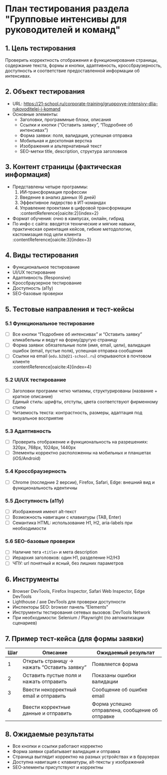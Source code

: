 # План тестирования раздела "Групповые интенсивы для руководителей и команд"

## 1. Цель тестирования
Проверить корректность отображения и функционирования страницы, содержание текста, формы и кнопки, адаптивность, кроссбраузерность, доступность и соответствие предоставленной информации об интенсивах.

## 2. Объект тестирования
- URL: https://21-school.ru/corporate-training/gruppovye-intensivy-dlia-rukovoditelei-i-komand  
- Основные элементы:
  - Заголовки, программные блоки, описания
  - Ссылки и кнопки (“Оставить заявку”, “Подробнее об интенсивах”)
  - Форма заявки: поля, валидация, успешная отправка
  - Мобильная и десктопная верстка
  - Изображения и альтернативный текст
  - SEO-метки title, description, структура заголовков

## 3. Контент страницы (фактическая информация)  
- Представлены четыре программы:
  1. ИИ‑трансформация профессии  
  2. Введение в анализ данных (6 дней)  
  3. Эффективное лидерство в ИТ-командах  
  4. Управление проектами в цифровой трансформации  
  :contentReference[oaicite:2]{index=2}  
- Формат обучения: очно в кампусах, онлайн, гибрид  
- По инфо с сайта: вводятся технические и мягкие навыки, практическая ориентация кейсов, гибкие методологии, кастомизация под цели клиента  
  :contentReference[oaicite:3]{index=3}

## 4. Виды тестирования
- Функциональное тестирование
- UI/UX тестирование
- Адаптивность (Responsive)
- Кроссбраузерное тестирование
- Доступность (a11y)
- SEO-базовые проверки

## 5. Тестовые направления и тест-кейсы

### 5.1 Функциональное тестирование
- [ ] Все кнопки “Подробнее об интенсивах” и “Оставить заявку” кликабельны и ведут на форму/другую страницу  
- [ ] Форма заявки: обязательные поля (имя, email, цели), валидация ошибок (email, пустые поля), успешная отправка сообщения  
- [ ] Ссылки на email (`edu.b2b@21-school.ru`) открываются в почтовом клиенте  
  :contentReference[oaicite:4]{index=4}

### 5.2 UI/UX тестирование
- [ ] Заголовки программ четко читаемы, структурированы (название + краткое описание)  
- [ ] Единый стиль: шрифты, отступы, цвета соответствуют фирменному стилю  
- [ ] Читаемость текста: контрастность, размеры, адаптация под визуальное восприятие

### 5.3 Адаптивность
- [ ] Проверить отображение и функциональность на разрешениях: 320px, 768px, 1024px, 1440px  
- [ ] Элементы корректно расположенны на мобильных и планшетах (iOS/Android)

### 5.4 Кроссбраузерность
- [ ] Chrome (последние 2 версии), Firefox, Safari, Edge: внешний вид и функциональность идентичны

### 5.5 Доступность (a11y)
- [ ] Изображения имеют alt‑текст  
- [ ] Возможность навигации с клавиатуры (TAB, Enter)  
- [ ] Семантика HTML: использование H1, H2, aria-labels при необходимости

### 5.6 SEO-базовые проверки
- [ ] Наличие тега `<title>` и мета description  
- [ ] Иерархия заголовков: один H1, разделение H2/H3  
- [ ] ЧПУ: url понятный и ясный, без лишних параметров

## 6. Инструменты
- Browser DevTools, Firefox Inspector, Safari Web Inspector, Edge DevTools  
- Lighthouse / axe DevTools для проверки доступности  
- Инспекторы SEO: browser панель “Elements”  
- Инструменты тестирования сетевых вызовов: DevTools Network  
- При необходимости: Selenium / Playwright (по автоматизации сценариев)

## 7. Пример тест-кейса (для формы заявки)

| Шаг | Описание | Ожидаемый результат |
|-----|----------|----------------------|
| 1 | Открыть страницу → нажать “Оставить заявку” | Появляется форма |
| 2 | Оставить пустые поля и нажать отправить | Показаны ошибки валидации |
| 3 | Ввести некорректный email и отправить | Сообщение об ошибке email |
| 4 | Ввести корректные данные и отправить | Форма успешно отправлена, сообщение об отправке |

## 8. Ожидаемые результаты
- Все кнопки и ссылки работают корректно  
- Форма заявки срабатывает валидация и отправка  
- Страница выглядит корректно на разных устройствах и в браузерах  
- Доступна навигация с клавиатуры, alt-тексты у изображений  
- SEO‑элементы присутствуют и корректны
